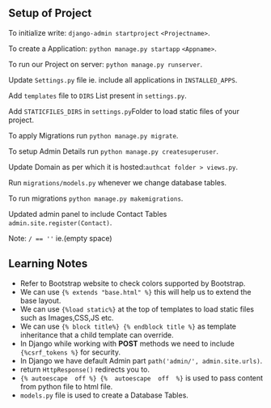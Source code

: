 ## Setup of Project

To initialize write: `django-admin startproject` `<Projectname>`.

To create a Application: `python manage.py startapp` `<Appname>`.

To run our Project on server: `python manage.py runserver`.

Update `Settings.py` file ie. include all applications in `INSTALLED_APPS`.

Add `templates` file to `DIRS` List present in `settings.py`.

Add `STATICFILES_DIRS` in `settings.py`Folder to load static files of your project.

To apply Migrations run `python manage.py migrate`.

To setup Admin Details run `python manage.py createsuperuser`.

Update Domain as per which it is hosted:`authcat folder > views.py`.

Run `migrations/models.py` whenever we change database tables.

To run migrations `python manage.py makemigrations`.

Updated admin panel to include Contact Tables `admin.site.register(Contact)`.

Note: `/ == ''` ie.(empty space)

## Learning Notes

- Refer to Bootstrap website to check colors supported by Bootstrap.
- We can use `{% extends "base.html" %}` this will help us to extend the base layout.
- We can use `{%load static%}` at the top of templates to load static files such as Images,CSS,JS etc.
- We can use `{% block title%} {% endblock title %}` as template inheritance that a child template can override.
- In Django while working with <b>POST</b> methods we need to include `{%csrf_tokens %}` for security.
- In Django we have default Admin part `path('admin/', admin.site.urls)`.
- return `HttpResponse()` redirects you to.
- `{% autoescape  off %} {%  autoescape  off  %}` is used to pass content from python file to html file.
- `models.py` file is used to create a Database Tables.
